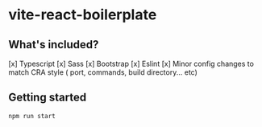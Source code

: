 # vite-react-boilerplate

## What's included?

[x] Typescript
[x] Sass
[x] Bootstrap
[x] Eslint
[x] Minor config changes to match CRA style ( port, commands, build directory... etc)

## Getting started

`npm run start`

